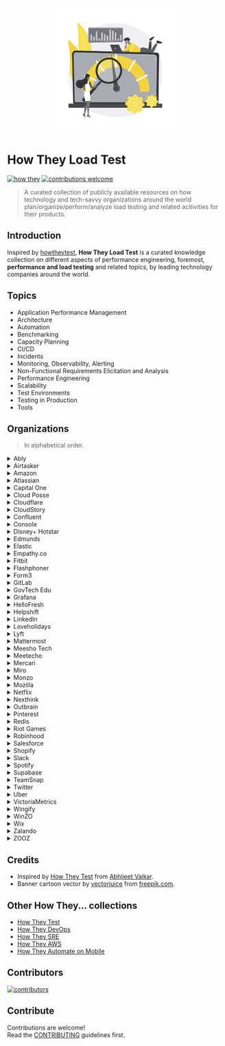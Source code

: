 <p align="center">
  <img src="assets/images/howtheyloadtest_banner.svg" alt="howtheyloadtest banner" width="300px">
</p>

# How They Load Test

[![how they](https://img.shields.io/badge/how%20they-load%20test-orange?color=dd7c2f&style=flat-square)](#other-how-they-collections)
[![contributions welcome](https://img.shields.io/badge/contributions-welcome-brightgreen.svg?color=567e6a&style=flat-square)](CONTRIBUTING.md)

> A curated collection of publicly available resources on how technology and tech-savvy organizations around the world plan/organize/perform/analyze load testing and related acitivities for their products.

## Introduction

Inspired by [howtheytest](https://github.com/abhivaikar/howtheytest), **How They Load Test** is a curated knowledge collection on different aspects of performance engineering, foremost, **performance and load testing** and related topics, by leading technology companies around the world.

## Topics

* Application Performance Management
* Architecture
* Automation
* Benchmarking
* Capacity Planning
* CI/CD
* Incidents
* Monitoring, Observability, Alerting
* Non-Functional Requirements Elicitation and Analysis
* Performance Engineering
* Scalability
* Test Environments
* Testing in Production
* Tools

## Organizations

> In alphabetical order.

<details>
  <summary>Ably</summary>

#### Blogs & Articles

* [Squid game: how we load-tested Ably’s Control API](https://ably.com/blog/how-we-load-tested-control-api) - 2022

#### Tools

* [ably-boomer](https://github.com/ably/ably-boomer) - Ably load generator for Locust, based on the [boomer](https://github.com/myzhan/boomer) library.
* [ably-locust](https://github.com/ably-labs/ably-locust) - A JavaScript load generator for Locust.

</details>

<details>
  <summary>Airtasker</summary>

#### Blogs & Articles

* [How Airtasker uses Ruby JMeter and Flood for their load testing](https://www.flood.io/blog/how-airtasker-uses-ruby-jmeter-and-flood-for-their-load-testing) - 2020

#### Talks

* [How much pressure can your app handle - Performance testing with Ruby](https://www.youtube.com/watch?v=Q09wJm4P8Xw) - Nancy Cai @ RubyConf 2020

</details>

<details>
  <summary>Amazon</summary>

#### Talks

* [UI, Load and Performance testing at Amazon](https://www.youtube.com/watch?v=UVS4CQvO4_M) - Leo Zhadanovsky, Dave Mozealous @ AWS re:Invent 2014
* [Best Practices for Benchmarking and Performance Analysis in the Cloud](https://www.youtube.com/watch?v=__tT5de64cI) - Robert Barnes @ AWS re:Invent 2013
* [Large Scale Load Testing Amazon.com's Traffic on AWS](https://www.youtube.com/watch?v=pgnQQoTMBhI) - Carlos Arguelles @ AWS re:Invent 2013

</details>

<details>
  <summary>Atlassian</summary>

#### Blogs & Articles

* [Performance and scale testing](https://confluence.atlassian.com/adminjiraserver/performance-and-scale-testing-965568707.html)
* [Jira Performance Testing - Available Tools](https://confluence.atlassian.com/enterprise/jira-performance-testing-available-tools-729743538.html)

#### Tools

* [Jira Performance Tests (JPT)](https://bitbucket.org/atlassian/jira-performance-tests/)
* [Atlassian Performance Testing Framework](https://confluence.atlassian.com/enterprise/atlassian-performance-testing-framework-935575100.html)
* [Atlassian Data Center App Performance Toolkit](https://github.com/atlassian/dc-app-performance-toolkit)

</details>

<details>
  <summary>Capital One</summary>

#### Blogs & Articles

* [Performance Testing of Event-Driven Microservices](https://medium.com/capital-one-tech/performance-testing-of-event-driven-microservices-f5de74305985) - 2017

</details>

<details>
  <summary>Cloud Posse</summary>

#### Tools

* [Load Testing Stack](https://github.com/cloudposse-archives/load-testing) - A collection of best practices, workflows, scripts and scenarios used for load and performance testing.

</details>

<details>
  <summary>Cloudflare</summary>

#### Blogs & Articles

* [How to receive a million packets per second](https://blog.cloudflare.com/how-to-receive-a-million-packets/) - 2015
* [Optimizing Your Linux Stack for Maximum Mobile Web Performance](https://blog.cloudflare.com/optimizing-the-linux-stack-for-mobile-web-per/) - 2012

</details>

<details>
  <summary>CloudStory</summary>

#### Blogs & Articles

* [Running Load Testing at scale on shoestring budget](https://medium.com/cloudstory/running-load-testing-at-scale-on-shoestring-budget-b7ea34e4d5db) - 2020

</details>

<details>
  <summary>Confluent</summary>

#### Talks

* [Ducktape: Keeping System Testing Simple in a Distributed World](https://www.confluent.io/events/current/2022/ducktape-keeping-system-testing-simple-in-a-distributed-world/) - Ian McDonald @ Current 2022

#### Tools

* [ducktape](https://github.com/confluentinc/ducktape) - Distributed system integration and performance testing library.

</details>

<details>
  <summary>Console</summary>

#### Blogs & Articles

* [Automated website performance testing with GitHub Actions, k6 and Cloudflare Workers](https://blog.console.dev/automated-website-performance-testing-with-github-actions-k6-and-cloudflare-workers/) - 2021

</details>

<details>
  <summary>Disney+ Hotstar</summary>

#### Blogs & Articles

* [Building Pubsub for 50M concurrent socket connections](https://blog.hotstar.com/building-pubsub-for-50m-concurrent-socket-connections-5506e3c3dabf) - 2019
* ["Millons scale" simulations](https://blog.hotstar.com/millons-scale-simulations-1602befe1ce5) - 2018

#### Talks

* [Real-time messaging service at Hotstar](https://www.youtube.com/watch?v=sF7HN9L54SE) - Piyush Gupta @ RootConf 2020
* [Scaling Hotstar.com for 25 million concurrent viewers](https://www.youtube.com/watch?v=mFpqrVxxwKc) - Gaurav Kamboj @ AWS re:Invent 2019

</details>

<details>
  <summary>Edmunds</summary>

#### Blogs & Articles

* [How we fixed a Node.js memory leak by using ShadowReader to replay production traffic into QA](https://technology.edmunds.com/2018/08/25/Investigating-a-Memory-Leak-and-Introducing-ShadowReader/) - 2018

#### Talks

* [ShadowReader - Serverless load tests for replaying production traffic](https://youtu.be/CszgGXqLbg4?t=14550) - Yuki Sawa @ SCaLE 17x 2019

#### Tools

* [ShadowReader](https://github.com/edmunds/shadowreader) - Serverless load testing tool for replaying website traffic by collecting traffic patterns from access logs, powered by AWS Lambda, S3 and ELB.

</details>

<details>
  <summary>Elastic</summary>

#### Blogs & Articles

* [How we perform continuous performance testing on Enterprise Search](https://www.elastic.co/blog/how-to-use-continuous-performance-testing-for-enterprise-search) - 2022

#### Talks

* [Seven Golden Rules for Benchmarking Elasticsearch](https://www.youtube.com/watch?v=-jgmnpG_P-Y) - Daniel Mitterdorfer @ JDK IO 2018
* [Benchmarking Elasticsearch with Rally](https://www.youtube.com/watch?v=HriBY2zoChw) - Daniel Mitterdorfer @ Search Meetup Munich 2016

#### Tools

* [Rally](https://github.com/elastic/rally) - Macrobenchmarking framework for Elasticsearch.

</details>

<details>
  <summary>Empathy.co</summary>

#### Blogs & Articles

* [Distributed Load Testing with K6 (K6 + K8s + Argo Workflows)](https://engineering.empathy.co/distributed-load-testing-with-k6/) - 2022

</details>

<details>
  <summary>Fitbit</summary>

#### Blogs & Articles

* [Load testing microservices and identifying scalability issues — Engineering Fitness](https://medium.com/fitbit-tech-blog/load-testing-microservices-and-identifying-scalability-issues-engineering-fitness-32a2c09b6d4a) - 2019

</details>

<details>
  <summary>Flashphoner</summary>

#### Blogs & Articles

* [Turning RTSP into WebRTC: how many cameras will the server withstand?](https://habr.com/ru/companies/flashphoner/articles/570370/) - 2021
* [Load test of WebRTC recording on AWS](https://habr.com/ru/companies/flashphoner/articles/570360/) - 2021
* [WebRTC face to face video chat. Load test](https://habr.com/ru/companies/flashphoner/articles/570316/) - 2021
* [Load testing for WebRTC mixer](https://habr.com/ru/companies/flashphoner/articles/570342/) - 2021
* [Using a headless browser for WebRTC load tests](https://habr.com/ru/companies/flashphoner/articles/570250/) - 2021
* [Choosing a server for 1000 WebRTC streams](https://habr.com/ru/companies/flashphoner/articles/570284/) - 2021

</details>

<details>
  <summary>Form3</summary>

#### Talks

* [Load testing with F1](https://www.youtube.com/watch?v=yKJ_h0K6liM) - Adelina Simion & Andy Kuszyk @ Conf42 Golang 2022

#### Tools

* [f1](https://github.com/form3tech-oss/f1) - A flexible load testing framework using the Go language for test scenarios.

</details>

<details>
  <summary>GitLab</summary>

#### Blogs & Articles

* [The next step in performance testing? The GitLab Environment Toolkit](https://about.gitlab.com/blog/2021/06/15/why-we-are-building-the-gitlab-environment-toolkit-to-help-deploy-gitlab-at-scale/) - 2021
* [How our QA team leverages GitLab’s performance testing tool (and you can too)](https://about.gitlab.com/blog/2020/02/18/how-were-building-up-performance-testing-of-gitlab/) - 2020

#### Tools

* [GitLab Performance Tool (GPT)](https://gitlab.com/gitlab-org/quality/performance)
* [GitLab Environment Toolkit (GET)](https://gitlab.com/gitlab-org/gitlab-environment-toolkit)

</details>

<details>
  <summary>GovTech Edu</summary>

#### Blogs & Articles

* [Elevating Tech Reliability at Scale: How We Build Dependable Daily Performance Testing Platform](https://medium.com/govtech-edu/elevating-tech-reliability-at-scale-how-we-build-dependable-daily-performance-testing-platform-67616080dae3) - 2023
* [Unleashing Testing at Scale: How GovTech Edu Built a 200K RPS Load Testing Platform](https://medium.com/govtech-edu/unleashing-testing-at-scale-how-govtech-edu-built-a-200k-rps-load-testing-platform-c1a418dfebd6) - 2023

</details>

<details>
  <summary>Grafana</summary>

#### Blogs & Articles

* [How we use the k6 load-testing tool for developing Grafana](https://grafana.com/blog/2021/08/23/how-we-use-the-k6-load-testing-tool-for-developing-grafana/) - 2021

#### Tools

* [The Open Source Load Testing Stack](https://github.com/grafana/k6-timescaledb-stack)

</details>

<details>
  <summary>HelloFresh</summary>

#### Blogs & Articles

* [Kangal, user-friendly load testing tool](https://engineering.hellofresh.com/kangal-952e70e205fd) - 2020

#### Tools

* [Kangal (Kubernetes and Go Automatic Loader)](https://github.com/hellofresh/kangal)

</details>

<details>
  <summary>Helpshift</summary>

#### Blogs & Articles

* [How to benchmark a Kafka consumer that makes async HTTP requests](https://medium.com/helpshift-engineering/how-to-benchmark-a-kafka-consumer-that-makes-async-http-requests-7d7134d62f57) - 2019
* [Load Testing using Tsung](https://medium.com/helpshift-engineering/load-testing-using-tsung-ef26a662929b) - 2014

</details>

<details>
  <summary>LinkedIn</summary>

#### Blogs & Articles

* [Eliminating toil with fully automated load testing](https://www.linkedin.com/blog/engineering/optimization/eliminating-toil-with-fully-automated-load-testing) - 2019
* [TrafficShift: Load Testing at Scale](https://www.linkedin.com/blog/engineering/scalability/trafficshift-load-testing-at-scale) - 2017

#### Talks

* [Testing in production at LinkedIn](https://www.youtube.com/watch?v=lbO6INBICpQ) - Szczepan Faber @ Devoxx Poland 2018

</details>

<details>
  <summary>Loveholidays</summary>

#### Blogs & Articles

* [Load testing in production with Grafana Loki, Kubernetes and Golang](https://tech.loveholidays.com/load-testing-in-production-with-grafana-loki-kubernetes-and-golang-1699554d2aa3) - 2022

#### Tools

* [ripley](https://github.com/loveholidays/ripley) - HTTP traffic replay tool at multiples of the original rate.

</details>

<details>
  <summary>Lyft</summary>

#### Blogs & Articles

* [SimulatedRides: How Lyft uses load testing to ensure reliable service during peak events](https://eng.lyft.com/simulatedrides-how-lyft-uses-load-testing-to-ensure-reliable-service-during-peak-events-644dcb654454) - 2023

</details>

<details>
  <summary>Mattermost</summary>

#### Blogs & Articles

* [Improving performance (and more) through load testing](https://mattermost.com/blog/improving-performance-through-load-testing/) - 2020
* [Mattermost recipe: Using Google Lighthouse and ChatOps for website auditing and performance tracking](https://mattermost.com/blog/mattermost-lighthouse-auditing/) - 2020
* [Performance at Scale with Mattermost](https://mattermost.com/blog/performance-scale-mattermost/) - 2018

</details>

<details>
  <summary>Meesho Tech</summary>

#### Blogs & Articles

* [Scaling for Sale: Automating JMeter Distributed Load Testing](https://medium.com/meesho-tech/scaling-for-sale-automating-jmeter-distributed-load-testing-c128c000cd01) - 2022

</details>

<details>
  <summary>Meetecho</summary>

#### Talks

* [Load Testing of SIP and WebRTC Infrastructures](https://www.youtube.com/watch?v=SnvTAsYtZ5s) - Lorenzo Miniero @ Kamailio World 2017
* [Jattack WebRTC Load Testing tool](https://www.youtube.com/watch?v=UwNq8p0m1js) - Simon Romano @ IIT RTC Conference 2016

</details>

<details>
  <summary>Mercari</summary>

#### Blogs & Articles

* [Benchmarking Automation to Maintain Search Response Performance](https://engineering.mercari.com/en/blog/entry/20220207-8ff8aad53e/) - 2022

</details>

<details>
  <summary>Miro</summary>

#### Blogs & Articles

* [Managing hundreds of servers for load testing: autoscaling, custom monitoring, DevOps culture](https://medium.com/miro-engineering/managing-hundreds-of-servers-for-load-testing-autoscaling-custom-monitoring-devops-culture-390fd1c7e699) - 2020
* [Reliable load testing with regards to unexpected nuances](https://medium.com/miro-engineering/reliable-load-testing-with-regards-to-unexpected-nuances-6f38c82196a5) - 2020

</details>

<details>
  <summary>Monzo</summary>

#### Blogs & Articles

* [How we load tested our bank before our £20 million crowdfunding round](https://monzo.com/blog/2019/01/15/crowdfunding-technology-testing) - 2019

#### Talks

* [Scaling for the Known Unknown](https://www.infoq.com/presentations/monzo-microservices-arch/) - Suhail Patel @ QCon London 2019

</details>

<details>
  <summary>Mozilla</summary>

#### Blogs & Articles

* [Load Testing at Mozilla](https://ziade.org/2017/03/23/load-testing-at-mozilla/) - 2017

#### Talks

* [Load testing web services at Mozilla with Molotov](https://www.youtube.com/watch?v=_Ue3rYNs2ro) - Tarek Ziade @ FOSDEM 2018

#### Tools

* [Feuerwerk](https://github.com/mozilla-services/feuerwerk) - A tool designed to run load tests in Docker containers using Google Kubernetes Engine.
* [Raptor](https://firefox-source-docs.mozilla.org/testing/perfdocs/raptor.html) - A performance testing framework for running browser pageload and browser benchmark tests.

</details>

<details>
  <summary>Netflix</summary>

#### Blogs & Articles

* [Fixing Performance Regressions Before they Happen](https://netflixtechblog.com/fixing-performance-regressions-before-they-happen-eab2602b86fe) - 2022
* [Manufactured Chaos: How Netflix Does Performance Testing](https://www.flood.io/blog/manufactured-chaos-how-netflix-does-performance-testing) - 2018
* [Performance Under Load](https://netflixtechblog.medium.com/performance-under-load-3e6fa9a60581) - 2018
* [A Netflix Web Performance Case Study](https://medium.com/dev-channel/a-netflix-web-performance-case-study-c0bcde26a9d9) - 2018
* [Load Testing at Netflix: Virtual Interview with Coburn Watson](https://alexanderpodelko.com/blog/2014/02/11/load-testing-at-netflix-virtual-interview-with-coburn-watson/) - 2014
* [JMeter Plugin for Cassandra](https://netflixtechblog.com/jmeter-plugin-for-cassandra-8ca848c0d480) - 2012

#### Talks

* [How Netflix Tunes Amazon EC2 Instances for Performance](https://www.youtube.com/watch?v=89fYOo1V2pA) - Brendan Gregg @ AWS re:Invent 2017
* [Honest Performance Testing with NDBench](https://www.youtube.com/watch?v=-3I9zyuj1Bo) - Vinay Chella @ Cassandra Summit 2016
* [Performance Tuning Amazon EC2 Instances](https://www.youtube.com/watch?v=7Cyd22kOqWc) - Brendan Gregg @ AWS re:Invent 2014

#### Tools

* [Chaos Monkey](https://github.com/Netflix/chaosmonkey) - A resiliency tool that helps applications tolerate random instance failures.
* [NDBench](https://github.com/Netflix/ndbench) - Netflix Data Benchmark, a pluggable cloud-enabled benchmarking tool that can be used across any data store system.

</details>

<details>
  <summary>Nexthink</summary>

#### Blogs & Articles

* [Comparing gRPC performance across different technologies](https://www.nexthink.com/blog/comparing-grpc-performance/) - 2021

</details>

<details>
  <summary>Outbrain</summary>

#### Talks

* [Hold My Beer - Load Testing. In Production. On Autopilot](https://www.youtube.com/watch?v=WDAKOZTQaLQ) - Slava Antonenko @ USENIX SREcon 2023 APAC

</details>

<details>
  <summary>Pinterest</summary>

#### Blogs & Articles

* [Pinterest Druid Holiday Load Testing](https://medium.com/pinterest-engineering/pinterest-druid-holiday-load-testing-4bd9b9ee1308) - 2021
* [Distributed tracing at Pinterest with new open source tools](https://medium.com/pinterest-engineering/distributed-tracing-at-pinterest-with-new-open-source-tools-a4f8a5562f6b) - 2017

#### Talks

* [Evolution of Observability Tools at Pinterest](https://www.youtube.com/watch?v=v7xmkA6B1yo) - Naoman Abbas @ USENIX SREcon 2019

#### Tools

* [Bender](https://github.com/pinterest/bender) - An easy-to-use library for creating load testing applications.
* [JBender](https://github.com/pinterest/jbender) - A port of Bender to the JVM platform with Quasar lightweight threads (fibers) and channels.

</details>

<details>
  <summary>Redis</summary>

#### Blogs & Articles

* [Redis Labs Performance Testing with Live Traffic](https://redis.io/blog/redis-labs-performance-testing-with-live-traffic/) - 2014
* [memtier_benchmark: A High-Throughput Benchmarking Tool for Redis & Memcached](https://redis.io/blog/memtier_benchmark-a-high-throughput-benchmarking-tool-for-redis-memcached/) - 2013

#### Talks

* [End-To-End Performance Testing, Profiling, and Analysis at Redis](https://www.youtube.com/watch?v=QemEy97fiY0) - Filipe Oliveira @ P99 CONF 2022
* [How to benchmark Redis](https://www.youtube.com/watch?v=d6KPJ6aKRJI) - Or Shwartz, Filipe Oliveira @ RedisConf 2021

#### Tools

* [memtier_benchmark](https://github.com/RedisLabs/memtier_benchmark) - NoSQL Redis and Memcache traffic generation and benchmarking tool.
* [redis-benchmark-go](https://github.com/redis-performance/redis-benchmark-go) - Redis benchmark utility in Go.

</details>

<details>
  <summary>Riot Games</summary>

#### Blogs & Articles

* [Scalability and Load Testing for Valorant](https://technology.riotgames.com/news/scalability-and-load-testing-valorant) - 2020

</details>

<details>
  <summary>Robinhood</summary>

#### Blogs & Articles

* [Scaling Confidently with the Load and Fault Team](https://newsroom.aboutrobinhood.com/scaling-confidently-with-the-load-and-fault-team/) - 2021

</details>

<details>
  <summary>Salesforce</summary>

#### Blogs & Articles

* [How to Scale Test on Salesforce](https://medium.com/salesforce-architects/how-to-scale-test-on-salesforce-bf933d5948b9) - 2021
* [The Importance of Data Quality & Quantity for Performance and Scale Testing](https://medium.com/salesforce-architects/the-importance-of-data-quality-quantity-for-performance-and-scale-testing-8fabd8c6a9cf) - 2021
* [How to Continuously Profile Tens of Thousands of Production Servers](https://engineering.salesforce.com/how-to-continuously-profile-tens-of-thousands-of-production-servers-a5714bab4dc0) - 2020
* [Performance Testing on the Lightning Platform](https://developer.salesforce.com/blogs/2020/09/performance-testing-on-the-lightning-platform) - 2020
* [Introduction to Performance Testing](https://developer.salesforce.com/blogs/2020/09/introduction-to-performance-testing) - 2020

</details>

<details>
  <summary>Shopify</summary>

#### Blogs & Articles

* [Resiliency Planning for High-Traffic Events](https://shopify.engineering/resiliency-planning-for-high-traffic-events) - 2020
* [Capacity Planning at Scale](https://shopify.engineering/capacity-planning-shopify) - 2020
* [Pummelling the Platform–Performance Testing Shopify](https://shopify.engineering/performance-testing-shopify) - 2020

#### Tools

* [Genghis](https://github.com/Shopify/go-lua/blob/main/doc/presentations/golangmtl-march-2016/presentation.md) - An in-house load generation tool using Lua VM in Go as core execution engine.

</details>

<details>
  <summary>Slack</summary>

#### Blogs & Articles

* [Continuous Load Testing: Building a culture of performance with Koi Pond](https://slack.engineering/continuous-load-testing/) - 2022
* [Load Testing with Koi Pond: How Slack models and tests with incredibly large groups of users](https://slack.engineering/load-testing-with-koi-pond/) - 2021
* [Preparing for Huge Waves of Traffic via Load Testing](https://slack.engineering/%ef%b8%8f-surfs-up-preparing-for-huge-waves-of-traffic-via-load-testing/) - 2019

#### Talks

* [Better Integration Tests for Performance Monitoring](https://www.youtube.com/watch?v=j0PJhD5XNJ8) - Maude Lemaire @ Strange Loop Conference 2019
* [Mobile performance testing at Slack. How to Build a Performance Test Pipeline from Scratch](https://www.youtube.com/watch?v=xKMIGN1WHgo) - Valera Zakharov @ DevFest Ukraine 2018

</details>

<details>
  <summary>Spotify</summary>

#### Blogs & Articles

* [Load Testing for 2022 Wrapped](https://engineering.atspotify.com/2023/03/load-testing-for-2022-wrapped/) - 2023

#### Tools

* [Lighthouse Audit Service](https://github.com/spotify/lighthouse-audit-service) - A service meant to help you run, schedule, store, and monitor Lighthouse reports over time.

</details>

<details>
  <summary>Supabase</summary>

#### Blogs & Articles

* [Supavisor: Scaling Postgres to 1 Million Connections](https://supabase.com/blog/supavisor-1-million) - 2023

#### Talks

* [How Supabase does performance benchmarking using k6](https://www.youtube.com/watch?v=VcrQidYBjEg) - Egor Romanov @ k6 Office Hours 2023

#### Tools

* [supabench](https://github.com/supabase/benchmarks) - Platform to run and keep the history of benchmark runs.

</details>

<details>
  <summary>TeamSnap</summary>

#### Blogs & Articles

* [Load Testing a Service with ~20,000 Requests per Second with Locust, Helm, and Kustomize](https://medium.com/teamsnap-engineering/load-testing-a-service-with-20-000-requests-per-second-with-locust-helm-and-kustomize-ea9bea02ae28) - 2022

</details>

<details>
  <summary>Twitter</summary>

#### Talks

* [Testing Systems at Scale @Twitter](https://www.youtube.com/watch?v=99RABfKNfcY) - James Waldrop @ GTAC 2013

#### Tools

* [iago](https://github.com/twitter-archive/iago)/[iago2](https://github.com/twitter/iago2) - A load generator, built for engineers.
* [rpc-perf](https://github.com/twitter/rpc-perf) - A tool for benchmarking RPC services.

</details>

<details>
  <summary>Uber</summary>

#### Blogs & Articles

* [Introducing Shadower: A Minimalistic Load Testing Tool](https://www.uber.com/en-US/blog/introducing-shadower-a-minimalistic-load-testing-tool/) - 2022
* [Introducing Ballast: An Adaptive Load Test Framework](https://www.uber.com/en-US/blog/introducing-ballast-an-adaptive-load-test-framework/) - 2022
* [Introducing QALM, Uber’s QoS Load Management Framework](https://www.uber.com/en-US/blog/qalm-qos-load-management-framework/) - 2018
* [Reliability at Scale: Engineering an Uneventful New Year's Eve](https://www.uber.com/en-US/blog/nye/) - 2017

#### Talks

* [Testing in Production at Scale](https://www.youtube.com/watch?v=nIlFmja65_g) - Amit Gud @ USENIX SREcon 2019

</details>

<details>
  <summary>VictoriaMetrics</summary>

#### Blogs & Articles

* [Monitoring benchmark: how to generate 100 million samples/s of production-like data](https://victoriametrics.com/blog/benchmark-100m/) - 2023
* [Grafana Mimir and VictoriaMetrics: performance tests](https://victoriametrics.com/blog/mimir-benchmark/) - 2022
* [Benchmarking Prometheus-compatible time series databases](https://victoriametrics.com/blog/remote-write-benchmark/) - 2022

#### Talks

* [VictoriaMetrics: scaling to 100 million metrics per second](https://www.youtube.com/watch?v=xfed9_Q0_qU) - Aliaksandr Valialkin @ OSMC 2022

#### Tools

* [prometheus-benchmark](https://github.com/VictoriaMetrics/prometheus-benchmark) - Benchmark for Prometheus-compatible systems.

</details>

<details>
  <summary>Wingify</summary>

#### Blogs & Articles

* [Performance Testing a data pipeline at scale](https://engineering.wingify.com/posts/performance-testing-a-data-pipeline-at-scale/) - 2020
* [Overcoming the Challenges of Performance Testing Single-page Apps](https://engineering.wingify.com/posts/performance-testing/) - 2015

</details>

<details>
  <summary>WinZO</summary>

#### Blogs & Articles

* [Simulating random spikes in traffic with low cost testing infrastructure](https://tech.winzogames.com/performance-testing-simulating-random-spikes-in-traffic-with-low-cost-testing-infrastructure-462b727817b8) - 2022

</details>

<details>
  <summary>Wix</summary>

#### Blogs & Articles

* [How We Improved Website Performance by Evolving Our Infrastructure](https://www.wix.engineering/post/how-we-improved-website-performance-by-evolving-our-infrastructure) - 2021

#### Talks

* [Testing for Performance](https://www.youtube.com/watch?v=T1Zuad-Mkg0) - Dan Shappir @ Wix Engineering Tech Talks 2019
* [Improving Load Time for 100 Million Websites](https://www.youtube.com/watch?v=5dtDUkvLLCE) - Dan Shappir @ Wix Engineering Tech Talks 2019

</details>

<details>
  <summary>Zalando</summary>

#### Blogs & Articles

* [Building an end-to-end load test automation system on top of Kubernetes](https://engineering.zalando.com/posts/2021/03/building-an-end-to-end-load-test-automation-system-on-top-of-kubernetes.html) - 2021
* [How Zalando prepares for Cyber Week](https://engineering.zalando.com/posts/2020/10/how-zalando-prepares-for-cyber-week.html) - 2020
* [End-to-end load testing Zalando's production website](https://engineering.zalando.com/posts/2019/04/end-to-end-load-testing-zalandos-production-website.html) - 2019
* [End-to-end latency challenges for microservices](https://engineering.zalando.com/posts/2016/08/end-to-end-latency-challenges-for-microservices.html) - 2016

#### Talks

* [Load Testing in the Microservices World](https://www.youtube.com/watch?v=aUGSPQKP8J0) - Arjun Naik @ LeaseWeb Tech Summit Berlin 2016

#### Tools

* [docker-locust](https://github.com/zalando-incubator/docker-locust) - A ready and easy-to-use version of locust which also contains additional/useful features that are required.
* [transformer](https://github.com/zalando-incubator/transformer) - A command-line tool and Python library to transform/convert web browser sessions (HAR files) into locust load testing scenarios (locustfile).
* [typhoon](https://github.com/fogfish/typhoon) - A stress and load testing tool for distributed systems that simulates traffic from a test cluster toward a system-under-test and visualizes infrastructure-, protocol- and application-related latencies.
* [zelt](https://github.com/zalando-incubator/zelt) - Zalando End-to-end Load Tester, a command-line tool for orchestrating the deployment of locust in Kubernetes.

</details>

<details>
  <summary>ZOOZ</summary>

#### Blogs & Articles

* [Distributed load testing with Kubernetes and Predator](https://medium.com/payu-engineering/distributed-load-testing-using-kubernetes-and-predator-cf447e33e5cc) - 2020
* [Optimizing Node.js Performance in Microservice Architecture](https://medium.com/zooz-engineering/nodejs-performance-302ff764509a) - 2019
* [The Rise of Predator](https://medium.com/zooz-engineering/by-niv-lipetz-software-engineer-zooz-b5928da0b7a8) - 2019

#### Tools

* [Predator](https://github.com/Zooz/predator) - A distributed open-source platform for load testing APIs using artillery as load testing engine.

</details>

## Credits

* Inspired by [How They Test](https://github.com/abhivaikar/howtheytest) from [Abhijeet Vaikar](https://github.com/abhivaikar).
* Banner cartoon vector by [vectorjuice](https://www.freepik.com/author/vectorjuice) from [freepik.com](https://www.freepik.com/vectors/cartoon).

## Other How They... collections

* [How They Test](https://github.com/abhivaikar/howtheytest)
* [How They DevOps](https://github.com/bregman-arie/howtheydevops)
* [How They SRE](https://github.com/upgundecha/howtheysre)
* [How They AWS](https://github.com/upgundecha/howtheyaws)
* [How They Automate on Mobile](https://github.com/testableapple/how-they-automate-on-mobile)

## Contributors

<a href="https://github.com/aliesbelik/how-they-load/graphs/contributors">
  <img src="https://contrib.rocks/image?repo=aliesbelik/how-they-load" alt="contributors">
</a>

## Contribute

Contributions are welcome!<br>
Read the [CONTRIBUTING](CONTRIBUTING.md) guidelines first.
